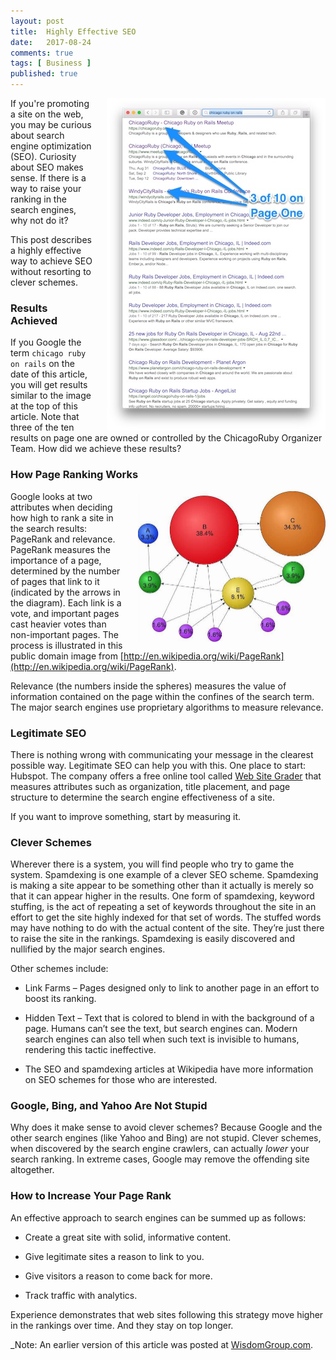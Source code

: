 ```yaml
---
layout: post
title:  Highly Effective SEO
date:   2017-08-24
comments: true
tags: [ Business ]
published: true
---
```


<img style="margin-left:20px" src="/images/google_chicago_rubyonrails.jpg" width="350" height="532" align="right" alt="Google Chicago Ruby on Rails" title="Google Chicago Ruby on Rails" />

If you're promoting a site on the web, you may be curious about search engine optimization (SEO). Curiosity about SEO makes sense. If there is a way to raise your ranking in the search engines, why not do it?

This post describes a highly effective way to achieve SEO without resorting to clever schemes.

### Results Achieved

If you Google the term `chicago ruby on rails` on the date of this article, you will get results similar to the image at the top of this article. Note that three of the ten results on page one are owned or controlled by the ChicagoRuby Organizer Team. How did we achieve these results?

<!--more-->

### How Page Ranking Works

<img style="margin-left:20px" src="/images/SEO_page_rank.jpg" width="300" height="241" align="right" alt="Search Engine Optimization" title="Search Engine Optimization" />

Google looks at two attributes when deciding how high to rank a site in the search results: PageRank and relevance. PageRank measures the importance of a page, determined by the number of pages that link to it (indicated by the arrows in the diagram). Each link is a vote, and important pages cast heavier votes than non-important pages. The process is illustrated in this public domain image from [http://en.wikipedia.org/wiki/PageRank](http://en.wikipedia.org/wiki/PageRank).

Relevance (the numbers inside the spheres) measures the value of information contained on the page within the confines of the search term. The major search engines use proprietary algorithms to measure relevance.

### Legitimate SEO

There is nothing wrong with communicating your message in the clearest possible way. Legitimate SEO can help you with this. One place to start: Hubspot. The company offers a free online tool called [Web Site Grader](https://website.grader.com/) that measures attributes such as organization, title placement, and page structure to determine the search engine effectiveness of a site.

If you want to improve something, start by measuring it.

### Clever Schemes

Wherever there is a system, you will find people who try to game the system. Spamdexing is one example of a clever SEO scheme. Spamdexing is making a site appear to be something other than it actually is merely so that it can appear higher in the results. One form of spamdexing, keyword stuffing, is the act of repeating a set of keywords throughout the site in an effort to get the site highly indexed for that set of words. The stuffed words may have nothing to do with the actual content of the site. Theyʼre just there to raise the site in the rankings. Spamdexing is easily discovered and nullified by the major search engines.

Other schemes include:

* Link Farms – Pages designed only to link to another page in an effort to boost its ranking.

* Hidden Text – Text that is colored to blend in with the background of a page. Humans canʼt see the text, but search engines can. Modern search engines can also tell when such text is invisible to humans, rendering this tactic ineffective.

* The SEO and spamdexing articles at Wikipedia have more information on SEO schemes for those who are interested.

### Google, Bing, and Yahoo Are Not Stupid

Why does it make sense to avoid clever schemes? Because Google and the other search engines (like Yahoo and Bing) are not stupid. Clever schemes, when discovered by the search engine crawlers, can actually _lower_ your search ranking. In extreme cases, Google may remove the offending site altogether.

### How to Increase Your Page Rank

An effective approach to search engines can be summed up as follows:

* Create a great site with solid, informative content.

* Give legitimate sites a reason to link to you.

* Give visitors a reason to come back for more.

* Track traffic with analytics.

Experience demonstrates that web sites following this strategy move higher in the rankings over time. And they stay on top longer.

_Note: An earlier version of this article was posted at [WisdomGroup.com](http://wisdomgroup.com).
